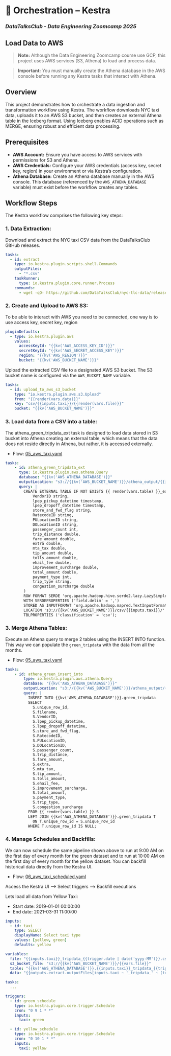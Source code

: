 # 🚀 **Orchestration – Kestra**

### *DataTalksClub - Data Engineering Zoomcamp 2025*


## Load Data to AWS

> **Note:** Although the Data Engineering Zoomcamp course use GCP, this project uses AWS services (S3, Athena) to load and process data. 

> **Important:** You must manually create the Athena database in the AWS console before running any Kestra tasks that interact with Athena.

## Overview

This project demonstrates how to orchestrate a data ingestion and transformation workflow using Kestra. The workflow downloads NYC taxi data, uploads it to an AWS S3 bucket, and then creates an external Athena table in the Iceberg format. Using Iceberg enables ACID operations such as MERGE, ensuring robust and efficient data processing.

## Prerequisites

- **AWS Account:** Ensure you have access to AWS services with permissions for S3 and Athena.
- **AWS Credentials:** Configure your AWS credentials (access key, secret key, region) in your environment or via Kestra’s configuration.
- **Athena Database:** Create an Athena database manually in the AWS console. This database (referenced by the `AWS_ATHENA_DATABASE` variable) must exist before the workflow creates any tables.


## Workflow Steps

The Kestra workflow comprises the following key steps:

### 1. **Data Extraction:**  
   Download and extract the NYC taxi CSV data from the DataTalksClub GitHub releases.


```yaml
tasks:
  - id: extract
    type: io.kestra.plugin.scripts.shell.Commands
    outputFiles:
      - "*.csv"
    taskRunner:
      type: io.kestra.plugin.core.runner.Process
    commands:
      - wget -qO- https://github.com/DataTalksClub/nyc-tlc-data/releases/download/{{inputs.taxi}}/{{render(vars.file)}}.gz | gunzip > {{render(vars.file)}}
```


### 2. **Create and Upload to AWS S3:**  

To be able to interact with AWS you need to be connected, one way is to use access key, secret key, region

```yaml
pluginDefaults:
  - type: io.kestra.plugin.aws
    values:
      accessKeyId: "{{kv('AWS_ACCESS_KEY_ID')}}"
      secretKeyId: "{{kv('AWS_SECRET_ACCESS_KEY')}}"
      region: "{{kv('AWS_REGION')}}"
      bucket: "{{kv('AWS_BUCKET_NAME')}}"
```
   Upload the extracted CSV file to a designated AWS S3 bucket. The S3 bucket name is configured via the `AWS_BUCKET_NAME` variable.
```yaml
tasks:
  - id: upload_to_aws_s3_bucket
    type: "io.kestra.plugin.aws.s3.Upload"
    from: "{{render(vars.data)}}"
    key: "csv/{{inputs.taxi}}/{{render(vars.file)}}"
    bucket: "{{kv('AWS_BUCKET_NAME')}}"
```

### 3. **Load data from a CSV into a table:**
The athena_green_tripdata_ext task is designed to load data stored in S3 bucket into Athena creating an external table, which means that the data does not reside directly in Athena, but rather, it is accessed externally.

- Flow: [05_aws_taxi.yaml](flows/05_aws_taxi.yaml)
```yaml
tasks:
    - id: athena_green_tripdata_ext
      type: io.kestra.plugin.aws.athena.Query
      database: "{{kv('AWS_ATHENA_DATABASE')}}"
      outputLocation: "s3://{{kv('AWS_BUCKET_NAME')}}/athena_output/{{inputs.taxi}}"
      query: |
        CREATE EXTERNAL TABLE IF NOT EXISTS {{ render(vars.table) }}_ext (
            VendorID string,
            lpep_pickup_datetime timestamp,
            lpep_dropoff_datetime timestamp,
            store_and_fwd_flag string,
            RatecodeID string,
            PULocationID string,
            DOLocationID string,
            passenger_count int,
            trip_distance double,
            fare_amount double,
            extra double,
            mta_tax double,
            tip_amount double,
            tolls_amount double,
            ehail_fee double,
            improvement_surcharge double,
            total_amount double,
            payment_type int,
            trip_type string,
            congestion_surcharge double
        )
        ROW FORMAT SERDE 'org.apache.hadoop.hive.serde2.lazy.LazySimpleSerDe'
        WITH SERDEPROPERTIES ('field.delim' = ',')
        STORED AS INPUTFORMAT 'org.apache.hadoop.mapred.TextInputFormat' OUTPUTFORMAT 'org.apache.hadoop.hive.ql.io.HiveIgnoreKeyTextOutputFormat'
        LOCATION 's3://{{kv('AWS_BUCKET_NAME')}}/csv/{{inputs.taxi}}/'
        TBLPROPERTIES ('classification' = 'csv');
```

### 3. **Merge Athena Tables:**  
   Execute an Athena query to merge 2 tables using the INSERT INTO function. This way we can populate the `green_tripdata` with the data from all the months.

- Flow: [05_aws_taxi.yaml](flows/05_aws_taxi.yaml)

```yml
tasks:
    - id: athena_green_insert_into
        type: io.kestra.plugin.aws.athena.Query
        database: "{{kv('AWS_ATHENA_DATABASE')}}"
        outputLocation: "s3://{{kv('AWS_BUCKET_NAME')}}/athena_output/{{inputs.taxi}}"
        query: |
          INSERT INTO {{kv('AWS_ATHENA_DATABASE')}}.green_tripdata
          SELECT
            S.unique_row_id,
            S.filename,
            S.VendorID,
            S.lpep_pickup_datetime,
            S.lpep_dropoff_datetime,
            S.store_and_fwd_flag,
            S.RatecodeID,
            S.PULocationID,
            S.DOLocationID,
            S.passenger_count,
            S.trip_distance,
            S.fare_amount,
            S.extra,
            S.mta_tax,
            S.tip_amount,
            S.tolls_amount,
            S.ehail_fee,
            S.improvement_surcharge,
            S.total_amount,
            S.payment_type,
            S.trip_type,
            S.congestion_surcharge
          FROM {{ render(vars.table) }} S
          LEFT JOIN {{kv('AWS_ATHENA_DATABASE')}}.green_tripdata T
            ON T.unique_row_id = S.unique_row_id
          WHERE T.unique_row_id IS NULL;
   ```

### 4. **Manage Schedules and Backfills:**

We can now schedule the same pipeline shown above to run at 9:00 AM on the first day of every month for the green dataset and to run at 10:00 AM on the first day of every month for the yellow dataset. You can backfill historical data directly from the Kestra UI.

- Flow: [06_aws_taxi_scheduled.yaml](flows/06_aws_taxi_scheduled.yaml)

Access the Kestra UI --> Select triggers --> Backfill executions

Lets load all data from Yellow Taxi:

- Start date: 2019-01-01 00:00:00
- End date: 2021-03-31 11:00:00

```yml
inputs:
  - id: taxi
    type: SELECT
    displayName: Select taxi type
    values: [yellow, green]
    defaults: yellow

variables:
  file: "{{inputs.taxi}}_tripdata_{{trigger.date | date('yyyy-MM')}}.csv"
  s3_bucket_file: "s3://{{kv('AWS_BUCKET_NAME')}}/{{vars.file}}"
  table: "{{kv('AWS_ATHENA_DATABASE')}}.{{inputs.taxi}}_tripdata_{{trigger.date | date('yyyy_MM')}}"
  data: "{{outputs.extract.outputFiles[inputs.taxi ~ '_tripdata_' ~ (trigger.date | date('yyyy-MM')) ~ '.csv']}}"

tasks:
  ...

triggers:
  - id: green_schedule
    type: io.kestra.plugin.core.trigger.Schedule
    cron: "0 9 1 * *"
    inputs:
      taxi: green

  - id: yellow_schedule
    type: io.kestra.plugin.core.trigger.Schedule
    cron: "0 10 1 * *"
    inputs:
      taxi: yellow
   ```